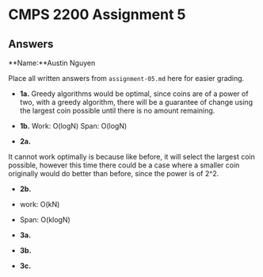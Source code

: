 # CMPS 2200 Assignment 5
## Answers

**Name:**Austin Nguyen


Place all written answers from `assignment-05.md` here for easier grading.





- **1a.**
Greedy algorithms would be optimal, since coins are of a power of two, with a greedy algorithm, there will be a guarantee of change using the largest coin possible until there is no amount remaining.

- **1b.**
Work: O(logN)
Span: O(logN)




- **2a.**

It cannot work optimally is because like before, it will select the largest coin possible, however this time there could be a case where a smaller coin originally would do better than before, since the power is of 2^2.

- **2b.**
- work: O(kN)
- Span: O(klogN)


- **3a.**






- **3b.**






- **3c.**



